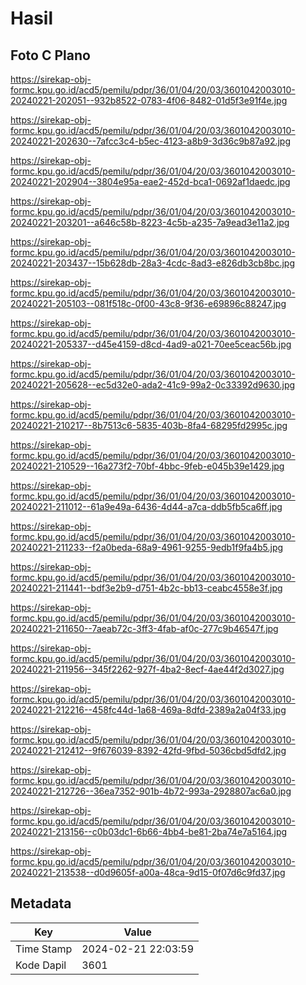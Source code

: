 # Hasil

## Foto C Plano

https://sirekap-obj-formc.kpu.go.id/acd5/pemilu/pdpr/36/01/04/20/03/3601042003010-20240221-202051--932b8522-0783-4f06-8482-01d5f3e91f4e.jpg

https://sirekap-obj-formc.kpu.go.id/acd5/pemilu/pdpr/36/01/04/20/03/3601042003010-20240221-202630--7afcc3c4-b5ec-4123-a8b9-3d36c9b87a92.jpg

https://sirekap-obj-formc.kpu.go.id/acd5/pemilu/pdpr/36/01/04/20/03/3601042003010-20240221-202904--3804e95a-eae2-452d-bca1-0692af1daedc.jpg

https://sirekap-obj-formc.kpu.go.id/acd5/pemilu/pdpr/36/01/04/20/03/3601042003010-20240221-203201--a646c58b-8223-4c5b-a235-7a9ead3e11a2.jpg

https://sirekap-obj-formc.kpu.go.id/acd5/pemilu/pdpr/36/01/04/20/03/3601042003010-20240221-203437--15b628db-28a3-4cdc-8ad3-e826db3cb8bc.jpg

https://sirekap-obj-formc.kpu.go.id/acd5/pemilu/pdpr/36/01/04/20/03/3601042003010-20240221-205103--081f518c-0f00-43c8-9f36-e69896c88247.jpg

https://sirekap-obj-formc.kpu.go.id/acd5/pemilu/pdpr/36/01/04/20/03/3601042003010-20240221-205337--d45e4159-d8cd-4ad9-a021-70ee5ceac56b.jpg

https://sirekap-obj-formc.kpu.go.id/acd5/pemilu/pdpr/36/01/04/20/03/3601042003010-20240221-205628--ec5d32e0-ada2-41c9-99a2-0c33392d9630.jpg

https://sirekap-obj-formc.kpu.go.id/acd5/pemilu/pdpr/36/01/04/20/03/3601042003010-20240221-210217--8b7513c6-5835-403b-8fa4-68295fd2995c.jpg

https://sirekap-obj-formc.kpu.go.id/acd5/pemilu/pdpr/36/01/04/20/03/3601042003010-20240221-210529--16a273f2-70bf-4bbc-9feb-e045b39e1429.jpg

https://sirekap-obj-formc.kpu.go.id/acd5/pemilu/pdpr/36/01/04/20/03/3601042003010-20240221-211012--61a9e49a-6436-4d44-a7ca-ddb5fb5ca6ff.jpg

https://sirekap-obj-formc.kpu.go.id/acd5/pemilu/pdpr/36/01/04/20/03/3601042003010-20240221-211233--f2a0beda-68a9-4961-9255-9edb1f9fa4b5.jpg

https://sirekap-obj-formc.kpu.go.id/acd5/pemilu/pdpr/36/01/04/20/03/3601042003010-20240221-211441--bdf3e2b9-d751-4b2c-bb13-ceabc4558e3f.jpg

https://sirekap-obj-formc.kpu.go.id/acd5/pemilu/pdpr/36/01/04/20/03/3601042003010-20240221-211650--7aeab72c-3ff3-4fab-af0c-277c9b46547f.jpg

https://sirekap-obj-formc.kpu.go.id/acd5/pemilu/pdpr/36/01/04/20/03/3601042003010-20240221-211956--345f2262-927f-4ba2-8ecf-4ae44f2d3027.jpg

https://sirekap-obj-formc.kpu.go.id/acd5/pemilu/pdpr/36/01/04/20/03/3601042003010-20240221-212216--458fc44d-1a68-469a-8dfd-2389a2a04f33.jpg

https://sirekap-obj-formc.kpu.go.id/acd5/pemilu/pdpr/36/01/04/20/03/3601042003010-20240221-212412--9f676039-8392-42fd-9fbd-5036cbd5dfd2.jpg

https://sirekap-obj-formc.kpu.go.id/acd5/pemilu/pdpr/36/01/04/20/03/3601042003010-20240221-212726--36ea7352-901b-4b72-993a-2928807ac6a0.jpg

https://sirekap-obj-formc.kpu.go.id/acd5/pemilu/pdpr/36/01/04/20/03/3601042003010-20240221-213156--c0b03dc1-6b66-4bb4-be81-2ba74e7a5164.jpg

https://sirekap-obj-formc.kpu.go.id/acd5/pemilu/pdpr/36/01/04/20/03/3601042003010-20240221-213538--d0d9605f-a00a-48ca-9d15-0f07d6c9fd37.jpg


## Metadata

| Key        | Value               |
| ---------- | ------------------- |
| Time Stamp | 2024-02-21 22:03:59 |
| Kode Dapil | 3601                |



